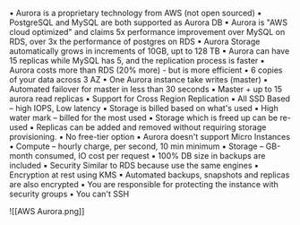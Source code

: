 ▪ Aurora is a proprietary technology from AWS (not open sourced)
▪ PostgreSQL and MySQL are both supported as Aurora DB
▪ Aurora is "AWS cloud optimized" and claims 5x performance improvement over MySQL on RDS, over 3x the performance of postgres on RDS
▪ Aurora Storage automatically grows in increments of 10GB, upt to 128 TB
▪ Aurora can have 15 replicas while MySQL has 5, and the replication process is faster
▪ Aurora costs more than RDS (20% more) - but is more efficient
▪ 6 copies of your data across 3 AZ
▪ One Aurora instance take writes (master)
▪ Automated failover for master in less than 30 seconds
▪ Master + up to 15 aurora read replicas
▪ Support for Cross Region Replication
▪ All SSD Based – high IOPS, Low latency
▪ Storage is billed based on what's used
▪ High water mark – billed for the most used
▪ Storage which is freed up can be re-used
▪ Replicas can be added and removed without requiring storage provisioning.
▪ No free-tier option
▪ Aurora doesn't support Micro Instances
▪ Compute – hourly charge, per second, 10 min minimum
▪ Storage – GB-month consumed, IO cost per request
▪ 100% DB size in backups are included
▪ Security Similar to RDS because use the same engines
▪ Encryption at rest using KMS
▪ Automated backups, snapshots and replicas are also encrypted
▪ You are responsible for protecting the instance with security groups
▪ You can't SSH



![[AWS Aurora.png]]